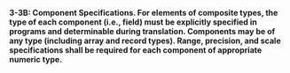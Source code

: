 **3-3B: Component Specifications.  For elements of composite types, the type of each component (i.e., field) must be explicitly specified in programs and determinable during translation. Components may be of any type (including array and record types). Range, precision, and scale specifications shall be required for each component of appropriate numeric type.**
